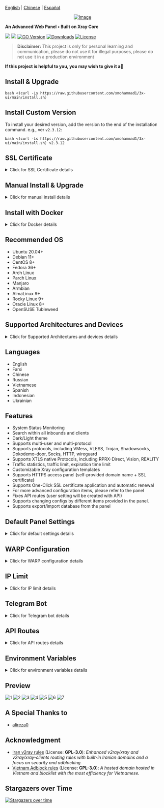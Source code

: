 [English](/README.md) | [Chinese](/README.zh.md) | [Español](/README.es_ES.md)

<p align="center"><a href="#"><img src="./media/3X-UI.png" alt="Image"></a></p>

**An Advanced Web Panel • Built on Xray Core**

[![](https://img.shields.io/github/v/release/mhsanaei/3x-ui.svg)](https://github.com/MHSanaei/3x-ui/releases)
[![](https://img.shields.io/github/actions/workflow/status/mhsanaei/3x-ui/release.yml.svg)](#)
[![GO Version](https://img.shields.io/github/go-mod/go-version/mhsanaei/3x-ui.svg)](#)
[![Downloads](https://img.shields.io/github/downloads/mhsanaei/3x-ui/total.svg)](#)
[![License](https://img.shields.io/badge/license-GPL%20V3-blue.svg?longCache=true)](https://www.gnu.org/licenses/gpl-3.0.en.html)

> **Disclaimer:** This project is only for personal learning and communication, please do not use it for illegal purposes, please do not use it in a production environment

**If this project is helpful to you, you may wish to give it a**:star2:

## Install & Upgrade

```
bash <(curl -Ls https://raw.githubusercontent.com/xmohammad1/3x-ui/main/install.sh)
```

## Install Custom Version

To install your desired version, add the version to the end of the installation command. e.g., ver `v2.3.12`:

```
bash <(curl -Ls https://raw.githubusercontent.com/xmohammad1/3x-ui/main/install.sh) v2.3.12
```

## SSL Certificate

<details>
  <summary>Click for SSL Certificate details</summary>

### ACME

To manage SSL certificates using ACME:

1. Ensure your domain is correctly resolved to the server.
2. Run the `x-ui` command in the terminal, then choose `SSL Certificate Management`.
3. You will be presented with the following options:

   - **Get SSL:** Obtain SSL certificates.
   - **Revoke:** Revoke existing SSL certificates.
   - **Force Renew:** Force renewal of SSL certificates.

### Certbot

To install and use Certbot:

```sh
apt-get install certbot -y
certbot certonly --standalone --agree-tos --register-unsafely-without-email -d yourdomain.com
certbot renew --dry-run
```

### Cloudflare

The management script includes a built-in SSL certificate application for Cloudflare. To use this script to apply for a certificate, you need the following:

- Cloudflare registered email
- Cloudflare Global API Key
- The domain name must be resolved to the current server through Cloudflare

**How to get the Cloudflare Global API Key:**

1. Run the `x-ui` command in the terminal, then choose `Cloudflare SSL Certificate`.
2. Visit the link: [Cloudflare API Tokens](https://dash.cloudflare.com/profile/api-tokens).
3. Click on "View Global API Key" (see the screenshot below):
   ![](media/APIKey1.PNG)
4. You may need to re-authenticate your account. After that, the API Key will be shown (see the screenshot below):
   ![](media/APIKey2.png)

When using, just enter your `domain name`, `email`, and `API KEY`. The diagram is as follows:
   ![](media/DetailEnter.png)


</details>

## Manual Install & Upgrade

<details>
  <summary>Click for manual install details</summary>

#### Usage

1. To download the latest version of the compressed package directly to your server, run the following command:

```sh
ARCH=$(uname -m)
case "${ARCH}" in
  x86_64 | x64 | amd64) XUI_ARCH="amd64" ;;
  i*86 | x86) XUI_ARCH="386" ;;
  armv8* | armv8 | arm64 | aarch64) XUI_ARCH="arm64" ;;
  armv7* | armv7) XUI_ARCH="armv7" ;;
  armv6* | armv6) XUI_ARCH="armv6" ;;
  armv5* | armv5) XUI_ARCH="armv5" ;;
  s390x) echo 's390x' ;;
  *) XUI_ARCH="amd64" ;;
esac


wget https://github.com/MHSanaei/3x-ui/releases/latest/download/x-ui-linux-${XUI_ARCH}.tar.gz
```

2. Once the compressed package is downloaded, execute the following commands to install or upgrade x-ui:

```sh
ARCH=$(uname -m)
case "${ARCH}" in
  x86_64 | x64 | amd64) XUI_ARCH="amd64" ;;
  i*86 | x86) XUI_ARCH="386" ;;
  armv8* | armv8 | arm64 | aarch64) XUI_ARCH="arm64" ;;
  armv7* | armv7) XUI_ARCH="armv7" ;;
  armv6* | armv6) XUI_ARCH="armv6" ;;
  armv5* | armv5) XUI_ARCH="armv5" ;;
  s390x) echo 's390x' ;;
  *) XUI_ARCH="amd64" ;;
esac

cd /root/
rm -rf x-ui/ /usr/local/x-ui/ /usr/bin/x-ui
tar zxvf x-ui-linux-${XUI_ARCH}.tar.gz
chmod +x x-ui/x-ui x-ui/bin/xray-linux-* x-ui/x-ui.sh
cp x-ui/x-ui.sh /usr/bin/x-ui
cp -f x-ui/x-ui.service /etc/systemd/system/
mv x-ui/ /usr/local/
systemctl daemon-reload
systemctl enable x-ui
systemctl restart x-ui
```

</details>

## Install with Docker

<details>
  <summary>Click for Docker details</summary>

#### Usage

1. **Install Docker:**

   ```sh
   bash <(curl -sSL https://get.docker.com)
   ```

2. **Clone the Project Repository:**

   ```sh
   git clone https://github.com/MHSanaei/3x-ui.git
   cd 3x-ui
   ```

3. **Start the Service:**

   ```sh
   docker compose up -d
   ```

   **OR**

   ```sh
   docker run -itd \
      -e XRAY_VMESS_AEAD_FORCED=false \
      -v $PWD/db/:/etc/x-ui/ \
      -v $PWD/cert/:/root/cert/ \
      --network=host \
      --restart=unless-stopped \
      --name 3x-ui \
      ghcr.io/mhsanaei/3x-ui:latest
   ```

4. **Update to the Latest Version:**

   ```sh
   cd 3x-ui
   docker compose down
   docker compose pull 3x-ui
   docker compose up -d
   ```

5. **Remove 3x-ui from Docker:**

   ```sh
   docker stop 3x-ui
   docker rm 3x-ui
   cd --
   rm -r 3x-ui
   ```

</details>


## Recommended OS

- Ubuntu 20.04+
- Debian 11+
- CentOS 8+
- Fedora 36+
- Arch Linux
- Parch Linux
- Manjaro
- Armbian
- AlmaLinux 9+
- Rocky Linux 9+
- Oracle Linux 8+
- OpenSUSE Tubleweed

## Supported Architectures and Devices

<details>
  <summary>Click for Supported Architectures and devices details</summary>

Our platform offers compatibility with a diverse range of architectures and devices, ensuring flexibility across various computing environments. The following are key architectures that we support:

- **amd64**: This prevalent architecture is the standard for personal computers and servers, accommodating most modern operating systems seamlessly.

- **x86 / i386**: Widely adopted in desktop and laptop computers, this architecture enjoys broad support from numerous operating systems and applications, including but not limited to Windows, macOS, and Linux systems.

- **armv8 / arm64 / aarch64**: Tailored for contemporary mobile and embedded devices, such as smartphones and tablets, this architecture is exemplified by devices like Raspberry Pi 4, Raspberry Pi 3, Raspberry Pi Zero 2/Zero 2 W, Orange Pi 3 LTS, and more.

- **armv7 / arm / arm32**: Serving as the architecture for older mobile and embedded devices, it remains widely utilized in devices like Orange Pi Zero LTS, Orange Pi PC Plus, Raspberry Pi 2, among others.

- **armv6 / arm / arm32**: Geared towards very old embedded devices, this architecture, while less prevalent, is still in use. Devices such as Raspberry Pi 1, Raspberry Pi Zero/Zero W, rely on this architecture.

- **armv5 / arm / arm32**: An older architecture primarily associated with early embedded systems, it is less common today but may still be found in legacy devices like early Raspberry Pi versions and some older smartphones.

- **s390x**: This architecture is commonly used in IBM mainframe computers and offers high performance and reliability for enterprise workloads.
</details>

## Languages

- English
- Farsi
- Chinese
- Russian
- Vietnamese
- Spanish
- Indonesian 
- Ukrainian


## Features

- System Status Monitoring
- Search within all inbounds and clients
- Dark/Light theme
- Supports multi-user and multi-protocol
- Supports protocols, including VMess, VLESS, Trojan, Shadowsocks, Dokodemo-door, Socks, HTTP, wireguard
- Supports XTLS native Protocols, including RPRX-Direct, Vision, REALITY
- Traffic statistics, traffic limit, expiration time limit
- Customizable Xray configuration templates
- Supports HTTPS access panel (self-provided domain name + SSL certificate)
- Supports One-Click SSL certificate application and automatic renewal
- For more advanced configuration items, please refer to the panel
- Fixes API routes (user setting will be created with API)
- Supports changing configs by different items provided in the panel.
- Supports export/import database from the panel


## Default Panel Settings

<details>
  <summary>Click for default settings details</summary>

### Username & Password & webbasepath:

  These will be generated randomly if you skip modifying them.

  - **Port:** the default port for panel is `2053`

### Database Management:

  You can conveniently perform database Backups and Restores directly from the panel.

- **Database Path:**
  - `/etc/x-ui/x-ui.db`


### Web Base Path

1. **Reset Web Base Path:**
   - Open your terminal.
   - Run the `x-ui` command.
   - Select the option to `Reset Web Base Path`.

2. **Generate or Customize Path:**
   - The path will be randomly generated, or you can enter a custom path.

3. **View Current Settings:**
   - To view your current settings, use the `x-ui settings` command in the terminal or `View Current Settings` in `x-ui`

### Security Recommendation:
- For enhanced security, use a long, random word in your URL structure.

**Examples:**
- `http://ip:port/*webbasepath*/panel`
- `http://domain:port/*webbasepath*/panel`

</details>

## WARP Configuration

<details>
  <summary>Click for WARP configuration details</summary>

#### Usage

**For versions `v2.1.0` and later:**

WARP is built-in, and no additional installation is required. Simply turn on the necessary configuration in the panel.

**For versions before `v2.1.0`:**

1. Run the `x-ui` command in the terminal, then choose `WARP Management`.
2. You will see the following options:

   - **Account Type (free, plus, team):** Choose the appropriate account type.
   - **Enable/Disable WireProxy:** Toggle WireProxy on or off.
   - **Uninstall WARP:** Remove the WARP application.

3. Configure the settings as needed in the panel.

</details>

## IP Limit

<details>
  <summary>Click for IP limit details</summary>

#### Usage

**Note:** IP Limit won't work correctly when using IP Tunnel.

- **For versions up to `v1.6.1`:**
  - The IP limit is built-in to the panel

**For versions `v1.7.0` and newer:**

To enable the IP Limit functionality, you need to install `fail2ban` and its required files by following these steps:

1. Run the `x-ui` command in the terminal, then choose `IP Limit Management`.
2. You will see the following options:

   - **Change Ban Duration:** Adjust the duration of bans.
   - **Unban Everyone:** Lift all current bans.
   - **Check Logs:** Review the logs.
   - **Fail2ban Status:** Check the status of `fail2ban`.
   - **Restart Fail2ban:** Restart the `fail2ban` service.
   - **Uninstall Fail2ban:** Uninstall Fail2ban with configuration.

3. Add a path for the access log on the panel by setting `Xray Configs/log/Access log` to `./access.log` then save and restart xray.
   
- **For versions before `v2.1.3`:**
  - You need to set the access log path manually in your Xray configuration:

    ```sh
    "log": {
      "access": "./access.log",
      "dnsLog": false,
      "loglevel": "warning"
    },
    ```

- **For versions `v2.1.3` and newer:**
  - There is an option for configuring `access.log` directly from the panel.

</details>

## Telegram Bot

<details>
  <summary>Click for Telegram bot details</summary>

#### Usage

The web panel supports daily traffic, panel login, database backup, system status, client info, and other notification and functions through the Telegram Bot. To use the bot, you need to set the bot-related parameters in the panel, including:

- Telegram Token
- Admin Chat ID(s)
- Notification Time (in cron syntax)
- Expiration Date Notification
- Traffic Cap Notification
- Database Backup
- CPU Load Notification


**Reference syntax:**

- `30 \* \* \* \* \*` - Notify at the 30s of each point
- `0 \*/10 \* \* \* \*` - Notify at the first second of each 10 minutes
- `@hourly` - Hourly notification
- `@daily` - Daily notification (00:00 in the morning)
- `@weekly` - weekly notification
- `@every 8h` - Notify every 8 hours

### Telegram Bot Features

- Report periodic
- Login notification
- CPU threshold notification
- Threshold for Expiration time and Traffic to report in advance
- Support client report menu if client's telegram username added to the user's configurations
- Support telegram traffic report searched with UUID (VMESS/VLESS) or Password (TROJAN) - anonymously
- Menu based bot
- Search client by email ( only admin )
- Check all inbounds
- Check server status
- Check depleted users
- Receive backup by request and in periodic reports
- Multi language bot

### Setting up Telegram bot

- Start [Botfather](https://t.me/BotFather) in your Telegram account:
    ![Botfather](./media/botfather.png)
  
- Create a new Bot using /newbot command: It will ask you 2 questions, A name and a username for your bot. Note that the username has to end with the word "bot".
    ![Create new bot](./media/newbot.png)

- Start the bot you've just created. You can find the link to your bot here.
    ![token](./media/token.png)

- Enter your panel and config Telegram bot settings like below:
![Panel Config](./media/panel-bot-config.png)

Enter your bot token in input field number 3.
Enter the user ID in input field number 4. The Telegram accounts with this id will be the bot admin. (You can enter more than one, Just separate them with ,)

- How to get Telegram user ID? Use this [bot](https://t.me/useridinfobot), Start the bot and it will give you the Telegram user ID.
![User ID](./media/user-id.png)

</details>

## API Routes

<details>
  <summary>Click for API routes details</summary>

#### Usage

- `/login` with `POST` user data: `{username: '', password: ''}` for login
- `/panel/api/inbounds` base for following actions:

| Method | Path                               | Action                                      |
| :----: | ---------------------------------- | ------------------------------------------- |
| `GET`  | `"/list"`                          | Get all inbounds                            |
| `GET`  | `"/get/:id"`                       | Get inbound with inbound.id                 |
| `GET`  | `"/getClientTraffics/:email"`      | Get Client Traffics with email              |
| `GET`  | `"/getClientTrafficsById/:id"`     | Get client's traffic By ID |
| `GET`  | `"/createbackup"`                  | Telegram bot sends backup to admins         |
| `POST` | `"/add"`                           | Add inbound                                 |
| `POST` | `"/del/:id"`                       | Delete Inbound                              |
| `POST` | `"/update/:id"`                    | Update Inbound                              |
| `POST` | `"/clientIps/:email"`              | Client Ip address                           |
| `POST` | `"/clearClientIps/:email"`         | Clear Client Ip address                     |
| `POST` | `"/addClient"`                     | Add Client to inbound                       |
| `POST` | `"/:id/delClient/:clientId"`       | Delete Client by clientId\*                 |
| `POST` | `"/updateClient/:clientId"`        | Update Client by clientId\*                 |
| `POST` | `"/:id/resetClientTraffic/:email"` | Reset Client's Traffic                      |
| `POST` | `"/resetAllTraffics"`              | Reset traffics of all inbounds              |
| `POST` | `"/resetAllClientTraffics/:id"`    | Reset traffics of all clients in an inbound |
| `POST` | `"/delDepletedClients/:id"`        | Delete inbound depleted clients (-1: all)   |
| `POST` | `"/onlines"`                       | Get Online users ( list of emails )         |

\*- The field `clientId` should be filled by:

- `client.id` for VMESS and VLESS
- `client.password` for TROJAN
- `client.email` for Shadowsocks


- [API Documentation](https://documenter.getpostman.com/view/16802678/2s9YkgD5jm)
- [<img src="https://run.pstmn.io/button.svg" alt="Run In Postman" style="width: 128px; height: 32px;">](https://app.getpostman.com/run-collection/16802678-1a4c9270-ac77-40ed-959a-7aa56dc4a415?action=collection%2Ffork&source=rip_markdown&collection-url=entityId%3D16802678-1a4c9270-ac77-40ed-959a-7aa56dc4a415%26entityType%3Dcollection%26workspaceId%3D2cd38c01-c851-4a15-a972-f181c23359d9)
</details>

## Environment Variables

<details>
  <summary>Click for environment variables details</summary>

#### Usage

| Variable       |                      Type                      | Default       |
| -------------- | :--------------------------------------------: | :------------ |
| XUI_LOG_LEVEL  | `"debug"` \| `"info"` \| `"warn"` \| `"error"` | `"info"`      |
| XUI_DEBUG      |                   `boolean`                    | `false`       |
| XUI_BIN_FOLDER |                    `string`                    | `"bin"`       |
| XUI_DB_FOLDER  |                    `string`                    | `"/etc/x-ui"` |
| XUI_LOG_FOLDER |                    `string`                    | `"/var/log"`  |

Example:

```sh
XUI_BIN_FOLDER="bin" XUI_DB_FOLDER="/etc/x-ui" go build main.go
```

</details>

## Preview

![1](./media/1.png)
![2](./media/2.png)
![3](./media/3.png)
![4](./media/4.png)
![5](./media/5.png)
![6](./media/6.png)
![7](./media/7.png)

## A Special Thanks to

- [alireza0](https://github.com/alireza0/)

## Acknowledgment

- [Iran v2ray rules](https://github.com/chocolate4u/Iran-v2ray-rules) (License: **GPL-3.0**): _Enhanced v2ray/xray and v2ray/xray-clients routing rules with built-in Iranian domains and a focus on security and adblocking._
- [Vietnam Adblock rules](https://github.com/vuong2023/vn-v2ray-rules) (License: **GPL-3.0**): _A hosted domain hosted in Vietnam and blocklist with the most efficiency for Vietnamese._

## Stargazers over Time

[![Stargazers over time](https://starchart.cc/MHSanaei/3x-ui.svg)](https://starchart.cc/MHSanaei/3x-ui)
